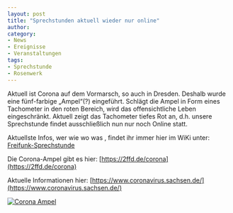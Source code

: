 ```yaml
---
layout: post
title: "Sprechstunden aktuell wieder nur online"
author: 
category:
- News
- Ereignisse
- Veranstaltungen
tags:
- Sprechstunde
- Rosenwerk
---
```


Aktuell ist Corona auf dem Vormarsch, so auch in Dresden. Deshalb wurde eine fünf-farbige „Ampel“(?) eingeführt. Schlägt die Ampel in Form eines Tachometer in den roten Bereich, wird das  offensichtliche Leben eingeschränkt. Aktuell zeigt das Tachometer tiefes Rot an, d.h. unsere Sprechstunde findet ausschließlich nun nur noch Online statt.

Aktuellste Infos, wer wie wo was , findet ihr immer hier im WiKi unter: [Freifunk-Sprechstunde](https://wiki.freifunk-dresden.de/index.php/Freifunk-Sprechstunde)

Die Corona-Ampel gibt es hier: [https://2ffd.de/corona](https://2ffd.de/corona)

Aktuelle Informationen hier: [https://www.coronavirus.sachsen.de/](https://www.coronavirus.sachsen.de/)

<a href="https://2ffd.de/corona"><img src="{{ site.url }}{{ site.baseurl }}/downloads/corona_tacho-2020-10-23.png" alt="Corona Ampel" /></a><br/>
